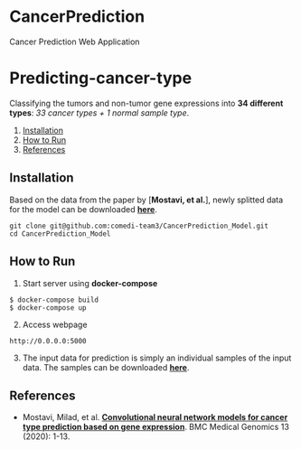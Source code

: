 # CancerPrediction
Cancer Prediction Web Application

# Predicting-cancer-type
Classifying the tumors and non-tumor gene expressions into **34 different types**: *33 cancer types + 1 normal sample type*.

1. [Installation](#installation)
2. [How to Run](#how-to-run)
3. [References](#references)

## Installation
Based on the data from the paper by [**Mostavi, et al.**], newly splitted data for the model can be downloaded [**here**](https://drive.google.com/drive/folders/1EgHyGOZzRiZlv1AZxW4fB2E3H8UpfBiV?usp=sharing).
```
git clone git@github.com:comedi-team3/CancerPrediction_Model.git
cd CancerPrediction_Model
```

## How to Run
1. Start server using **docker-compose**
```
$ docker-compose build
$ docker-compose up
```
2. Access webpage
```
http://0.0.0.0:5000
```
3. The input data for prediction is simply an individual samples of the input data. The samples can be downloaded [**here**](https://drive.google.com/drive/folders/1v7r8RlWGj3XwzJcHIyz0tVDIvwcdxJg7?usp=sharing).

## References
- Mostavi, Milad, et al. [**Convolutional neural network models for cancer type prediction based on gene expression**](https://link.springer.com/content/pdf/10.1186/s12920-020-0677-2.pdf). BMC Medical Genomics 13 (2020): 1-13.
